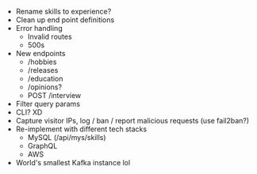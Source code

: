 - Rename skills to experience?
- Clean up end point definitions
- Error handling
  - Invalid routes
  - 500s
- New endpoints
  - /hobbies
  - /releases
  - /education
  - /opinions?
  - POST /interview
- Filter query params
- CLI? XD
- Capture visitor IPs, log / ban / report malicious requests (use fail2ban?)
- Re-implement with different tech stacks
  - MySQL (/api/mys/skills)
  - GraphQL
  - AWS
- World's smallest Kafka instance lol
